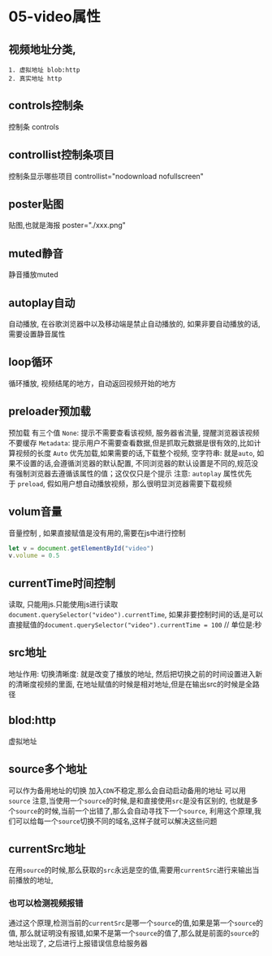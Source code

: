# 05-video属性

## 视频地址分类, 
	1. 虚拟地址 blob:http
	2. 真实地址 http

## controls控制条
控制条 controls

## controllist控制条项目
控制条显示哪些项目 controllist="nodownload nofullscreen"

## poster贴图
贴图,也就是海报 poster="./xxx.png"

## muted静音
静音播放muted

## autoplay自动
自动播放, 在谷歌浏览器中以及移动端是禁止自动播放的, 如果非要自动播放的话,需要设置静音属性

## loop循环
循环播放, 视频结尾的地方，自动返回视频开始的地方

## preloader预加载
预加载 有三个值
`None`: 提示不需要查看该视频, 服务器省流量, 提醒浏览器该视频不要缓存
`Metadata`: 提示用户不需要查看数据,但是抓取元数据是很有效的,比如计算视频的长度
`Auto` 优先加载,如果需要的话,下载整个视频, 
空字符串: 就是`auto`,
如果不设置的话,会遵循浏览器的默认配置, 不同浏览器的默认设置是不同的,规范没有强制浏览器去遵循该属性的值；这仅仅只是个提示
注意: `autoplay` 属性优先于 `preload`, 假如用户想自动播放视频，那么很明显浏览器需要下载视频

## volum音量
音量控制 , 如果直接赋值是没有用的,需要在js中进行控制
```javascript
let v = document.getElementById("video")
v.volume = 0.5
```

## currentTime时间控制
读取, 只能用js.只能使用js进行读取`document.querySelector("video").currentTime`,
如果非要控制时间的话,是可以直接赋值的`document.querySelector("video").currentTime = 100` // 单位是:秒

## src地址
地址作用: 切换清晰度: 
就是改变了播放的地址, 然后把切换之前的时间设置进入新的清晰度视频的里面, 
在地址赋值的时候是相对地址,但是在输出src的时候是全路径

## blod:http
虚拟地址 

## source多个地址
可以作为备用地址的切换
加入`CDN`不稳定,那么会自动启动备用的地址
可以用`source`
注意,当使用一个`source`的时候,是和直接使用`src`是没有区别的,
也就是多个`source`的时候,当前一个出错了,那么会自动寻找下一个`source`, 利用这个原理,我们可以给每一个`source`切换不同的域名,这样子就可以解决这些问题

## currentSrc地址
在用`source`的时候,那么获取的`src`永远是空的值,需要用`currentSrc`进行来输出当前播放的地址,
### 也可以检测视频报错
通过这个原理,检测当前的`currentSrc`是哪一个`source`的值,如果是第一个`source`的值,
那么就证明没有报错,如果不是第一个`source`的值了,那么就是前面的`source`的地址出现了, 
之后进行上报错误信息给服务器 
